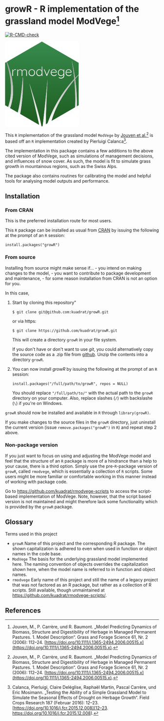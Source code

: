 # growR - R implementation of the grassland model ModVege[^1]

<!-- badges: start -->
  [![R-CMD-check](https://github.com/kuadrat/growR/actions/workflows/R-CMD-check.yaml/badge.svg)](https://github.com/kuadrat/growR/actions/workflows/R-CMD-check.yaml)
  <!-- badges: end -->

![](man/figures/logo.png)

This `R` implementation of the grassland model `ModVege` by [Jouven et 
al.](https://doi.org/10.1111/j.1365-2494.2006.00515.x)[^1] is based off an 
`R` implementation created by Pierluigi Calanca[^2].

The implementation in this package contains a few additions to the above 
cited version of ModVege, such as simulations of management decisions, and 
influences of snow cover. As such, the model is fit to simulate grass growth 
in mountainous regions, such as the Swiss Alps.

The package also contains routines for calibrating the model and helpful 
tools for analysing model outputs and performance.

## Installation

### From CRAN

This is the preferred installation route for most users.

This `R` package can be installed as usual from 
[CRAN](https://cran.r-project.org/) by issuing the following at the prompt of 
an `R` session:
```
install.packages("growR")
```

### From source

Installing from source might make sense if...
    - you intend on making changes to the model,
    - you want to contribute to package development and maintenance,
    - for some reason installation from CRAN is not an option for you.

In this case,

1. Start by cloning this repository"
    ```
    $ git clone git@github.com:kuadrat/growR.git
    ```
    or via https:
    ```
    $ git clone https://github.com/kuadrat/growR.git
    ```
    This will create a directory `growR` in your file system.
    
    If you don't have or don't want to use *git*, you could alternatively copy 
    the source code as a .zip file from 
    [github](https://github.com/kuadrat/growR/archive/refs/heads/master.zip).
    Unzip the contents into a directory `growR`.

2. You can now install *growR* by issuing the following at the prompt of 
    an `R` session:
    ```
    install.packages("/full/path/to/growR", repos = NULL)
    ```
    You should replace `"/full/path/to/"` with the actual path to the `growR` 
    directory on your computer. Also, replace slashes (`/`) with backslashe (`\`) 
    if you're on Windows.

`growR` should now be installed and available in `R` through 
`library(growR)`.

If you make changes to the source files in the `growR` directory, just 
uninstall the current version (issue `remove.packages("growR")` in `R`) 
and repeat step 2 above.

### Non-package version

If you just want to focus on using and adjusting the ModVege model and feel 
that the structure of an `R` package is more of a hindrance than a help to 
your cause, there is a third option.
Simply use the pre-`R`-package version of `growR`, called `rmodvege`, 
which is essentially a collection of `R` scripts.
Some users might be more familiar or comfortable working in this manner 
instead of working with package code.

Go to https://github.com/kuadrat/rmodvege-scripts to access the script-based 
implementation of ModVege. Note, however, that the script based version is 
not maintained and might therefore lack some functionality which is provided 
by the `growR` package.

## Glossary

Terms used in this project

- `growR`
Name of this project and the corresponding R package. The shown 
capitalization is adhered to even when used in function or object names in 
the code base.
- `ModVege`
The basis for the underlying grassland model implemented here. The naming 
convention of objects overrides the capitalization shown here, when the model 
name is referred to in function and object names.
- `rmodvege`
Early name of this project and still the name of a legacy project that was 
not factored as an R package, but rather as a collection of R scripts. Still 
available, though unmaintained at https://github.com/kuadrat/rmodvege-scripts/.

## References

[^1]: Jouven, M., P. Carrère, und R. Baumont. „Model Predicting Dynamics of 
Biomass, Structure and Digestibility of Herbage in Managed Permanent 
Pastures. 1. Model Description“. Grass and Forage Science 61, Nr. 2 (2006): 
112–24. [https://doi.org/10.1111/j.1365-2494.2006.00515.x](https://doi.org/10.1111/j.1365-2494.2006.00515.x).

[^2]: Calanca, Pierluigi, Claire Deléglise, Raphaël Martin, Pascal Carrère, 
und Eric Mosimann. „Testing the Ability of a Simple Grassland Model to 
Simulate the Seasonal Effects of Drought on Herbage Growth“. Field Crops 
Research 187 (Februar 2016): 12–23. 
[https://doi.org/10.1016/j.fcr.2015.12.008](12–23. https://doi.org/10.1016/j.fcr.2015.12.008).

